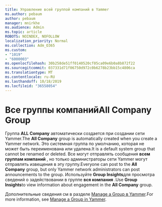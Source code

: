 ```yaml
---
title: Управление всей группой компаний в Yammer
ms.author: pebaum
author: pebaum
manager: mnirkhe
ms.audience: Admin
ms.topic: article
ROBOTS: NOINDEX, NOFOLLOW
localization_priority: Normal
ms.collection: Adm_O365
ms.custom:
- "1019"
- "6000003"
ms.openlocfilehash: 30b258de51ff0140520cf05ca09e6b0a8b872f22
ms.sourcegitcommit: 037331d71f06750d972c0b6278b23bb15c4806ca
ms.translationtype: MT
ms.contentlocale: ru-RU
ms.lasthandoff: 10/18/2019
ms.locfileid: "36558054"
---
```

# <a name="all-company-group"></a><span data-ttu-id="d40c7-102">Все группы компаний</span><span class="sxs-lookup"><span data-stu-id="d40c7-102">All Company Group</span></span>

<span data-ttu-id="d40c7-103">Группа **ALL Company** автоматически создается при создании сети Yammer.</span><span class="sxs-lookup"><span data-stu-id="d40c7-103">The **All Company** group is automatically created when you create a Yammer network.</span></span> <span data-ttu-id="d40c7-104">Это системная группа по умолчанию, которая не может быть переименована или удалена.</span><span class="sxs-lookup"><span data-stu-id="d40c7-104">It is a default system group that cannot be renamed or deleted.</span></span> <span data-ttu-id="d40c7-105">Все могут отправлять сообщения **всем группам компаний** , но только администраторы сети Yammer могут отправлять извещения в эту группу.</span><span class="sxs-lookup"><span data-stu-id="d40c7-105">Everyone can post to the **All Company** group, but only Yammer network administrators can post announcements to the group.</span></span> <span data-ttu-id="d40c7-106">Используйте **Group Insights**для просмотра сведений о задействовании в группе **вся компания** .</span><span class="sxs-lookup"><span data-stu-id="d40c7-106">Use **Group Insights**to view information about engagement in the **All Company** group.</span></span>

<span data-ttu-id="d40c7-107">Дополнительные сведения см в разделе [Manage a Group в Yammer](https://support.office.com/article/Manage-a-group-in-Yammer-6e05c6d6-5548-4c88-89cd-e6757a514ef2).</span><span class="sxs-lookup"><span data-stu-id="d40c7-107">For more information, see [Manage a Group in Yammer](https://support.office.com/article/Manage-a-group-in-Yammer-6e05c6d6-5548-4c88-89cd-e6757a514ef2).</span></span>

